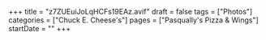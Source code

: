 +++
title = "z7ZUEuiJoLqHCFs19EAz.avif"
draft = false
tags = ["Photos"]
categories = ["Chuck E. Cheese's"]
pages = ["Pasqually's Pizza & Wings"]
startDate = ""
+++
